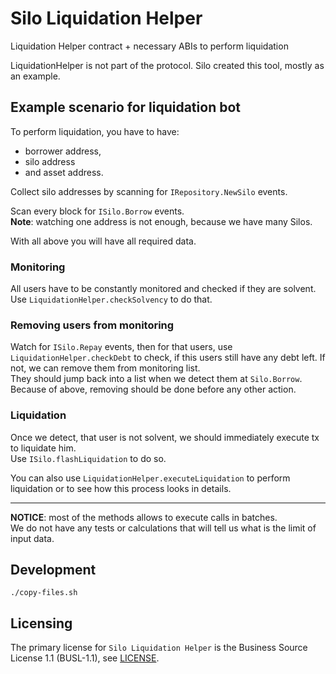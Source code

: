 # Silo Liquidation Helper

Liquidation Helper contract + necessary ABIs to perform liquidation

LiquidationHelper is not part of the protocol. Silo created this tool, mostly as an example.


## Example scenario for liquidation bot

To perform liquidation, you have to have: 
- borrower address, 
- silo address 
- and asset address.

Collect silo addresses by scanning for `IRepository.NewSilo` events.

Scan every block for `ISilo.Borrow` events.  
**Note**: watching one address is not enough, because we have many Silos.

With all above you will have all required data.

### Monitoring

All users have to be constantly monitored and checked if they are solvent.
Use `LiquidationHelper.checkSolvency` to do that.

### Removing users from monitoring

Watch for `ISilo.Repay` events, then for that users, use `LiquidationHelper.checkDebt` to check,
if this users still have any debt left. If not, we can remove them from monitoring list.  
They should jump back into a list when we detect them at `Silo.Borrow`.
Because of above, removing should be done before any other action.

### Liquidation

Once we detect, that user is not solvent, we should immediately execute tx to liquidate him.  
Use `ISilo.flashLiquidation` to do so. 

You can also use `LiquidationHelper.executeLiquidation` to perform liquidation 
or to see how this process looks in details.

---

**NOTICE**: most of the methods allows to execute calls in batches.  
We do not have any tests or calculations that will tell us what is the limit of input data.

## Development

```shell
./copy-files.sh
```

## Licensing

The primary license for `Silo Liquidation Helper` is the Business Source License 1.1 (BUSL-1.1), 
see [LICENSE](./LICENSE).
